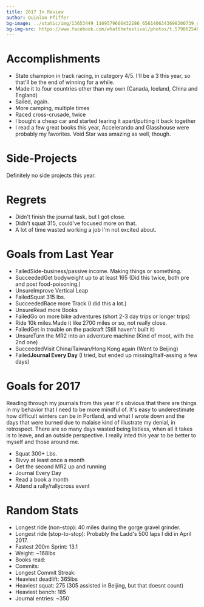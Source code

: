 ```yaml
---
title: 2017 In Review
author: Quinlan Pfiffer
bg-image: ../static/img/13653449_1169579606432286_6561406343698300739_o.jpg
bg-img-src: https://www.facebook.com/whatthefestival/photos/t.579862546/1169579606432286/?type=3&theater
---
```


Accomplishments
===============

* State champion in track racing, in category 4/5. I'll be a 3 this year, so
  that'll be the end of winning for a while.
* Made it to four countries other than my own (Canada, Iceland, China and
  England)
* Sailed, again.
* More camping, multiple times
* Raced cross-crusade, twice
* I bought a cheap car and started tearing it apart/putting it back together
* I read a few great books this year, Accelerando and Glasshouse were probably
  my favorites. Void Star was amazing as well, though.

Side-Projects
=============

Definitely no side projects this year.

Regrets
=======

* Didn't finish the journal task, but I got close.
* Didn't squat 315, could've focused more on that.
* A lot of time wasted working a job I'm not excited about.

Goals from Last Year
====================
* <span class="fail">Failed</span>Side-business/passive income. Making things or something.
* <span class="suc">Succeeded</span>Get bodyweight up to at least 165 (Did this
  twice, both pre and post food-poisoning.)
* <span class="unsure">Unsure</span>Improve Vertical Leap
* <span class="fail">Failed</span>Squat 315 lbs.
* <span class="suc">Succeeded</span>Race more Track (I did this a lot.)
* <span class="unsure">Unsure</span>Read more Books
* <span class="fail">Failed</span>Go on more bike adventures (short 2-3 day trips or longer trips)
* <span class="fail">Ride 10k miles.</span>Made it like 2700 miles or so, not
  really close.
* <span class="fail">Failed</span>Get in trouble on the packraft (Still haven't built it)
* <span class="unsure">Unsure</span>Turn the MR2 into an adventure machine (Kind
  of moot, with the 2nd one)
* <span class="suc">Succeeded</span>Visit China/Taiwan/Hong Kong again (Went to Beijing)
* <span class="fail">Failed</span>__Journal Every Day__ (I tried, but ended up
  missing/half-assing a few days)

Goals for 2017
==============

Reading through my journals from this year it's obvious that there are things in
my behavior that I need to be more mindful of. It's easy to underestimate how
difficult winters can be in Portland, and what I wrote down and the days that
were burned due to malaise kind of illustrate my denial, in retrospect. There
are so many days wasted being listless, when all it takes is to leave, and an
outside perspective. I really inted this year to be better to myself and those
around me.

* Squat 300+ Lbs.
* Bivvy at least once a month
* Get the second MR2 up and running
* Journal Every Day
* Read a book a month
* Attend a rally/rallycross event

Random Stats
============
* Longest ride (non-stop): 40 miles during the gorge gravel grinder.
* Longest ride (stop-to-stop): Probably the Ladd's 500 laps I did in April 2017.
* Fastest 200m Sprint: 13.1
* Weight: ~168lbs
* Books read:
* Commits: 
* Longest Commit Streak: 
* Heaviest deadlift: 365lbs
* Heaviest squat: 275 (305 assisted in Beijing, but that doesnt count)
* Heaviest bench: 185
* Journal entries: ~350
